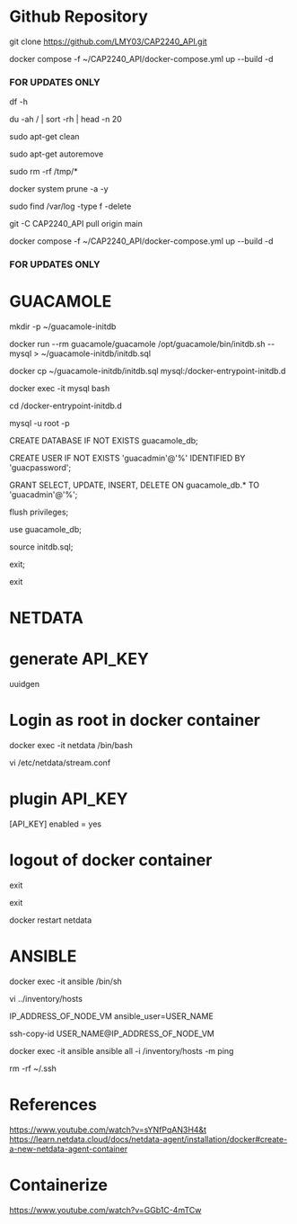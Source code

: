 # Github Repository

git clone https://github.com/LMY03/CAP2240_API.git

docker compose -f ~/CAP2240_API/docker-compose.yml up --build -d

### FOR UPDATES ONLY

df -h

du -ah / | sort -rh | head -n 20

sudo apt-get clean

sudo apt-get autoremove

sudo rm -rf /tmp/*

docker system prune -a -y

sudo find /var/log -type f -delete

git -C CAP2240_API pull origin main

docker compose -f ~/CAP2240_API/docker-compose.yml up --build -d

### FOR UPDATES ONLY

# GUACAMOLE

mkdir -p ~/guacamole-initdb

docker run --rm guacamole/guacamole /opt/guacamole/bin/initdb.sh --mysql > ~/guacamole-initdb/initdb.sql

docker cp ~/guacamole-initdb/initdb.sql mysql:/docker-entrypoint-initdb.d

docker exec -it mysql bash


cd /docker-entrypoint-initdb.d

mysql -u root -p


CREATE DATABASE IF NOT EXISTS guacamole_db;

CREATE USER IF NOT EXISTS 'guacadmin'@'%' IDENTIFIED BY 'guacpassword';

GRANT SELECT, UPDATE, INSERT, DELETE ON guacamole_db.* TO 'guacadmin'@'%';

flush privileges;

use guacamole_db;

source initdb.sql;

exit;

exit

# NETDATA

# generate API_KEY
uuidgen

# Login as root in docker container
docker exec -it netdata /bin/bash

vi /etc/netdata/stream.conf

# plugin API_KEY 
[API_KEY] 
    enabled = yes

# logout of docker container
exit

exit

docker restart netdata

# ANSIBLE

docker exec -it ansible /bin/sh

vi ../inventory/hosts

IP_ADDRESS_OF_NODE_VM ansible_user=USER_NAME

ssh-copy-id USER_NAME@IP_ADDRESS_OF_NODE_VM

docker exec -it ansible ansible all -i /inventory/hosts -m ping

rm -rf ~/.ssh

# References

https://www.youtube.com/watch?v=sYNfPqAN3H4&t
https://learn.netdata.cloud/docs/netdata-agent/installation/docker#create-a-new-netdata-agent-container

# Containerize
https://www.youtube.com/watch?v=GGb1C-4mTCw